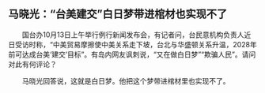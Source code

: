 ## 马晓光：“台美建交”白日梦带进棺材也实现不了
　　国台办10月13日上午举行例行新闻发布会，有记者问，台民意机构负责人近日受访时称，“中美贸易摩擦使中美关系走下坡，台北与华盛顿关系升温，2028年前可达成台美‘建交’目标”。有岛内网友讽刺说，“又在做白日梦”“欺骗人民”。请问对此有何评论？

　　马晓光回答说，这就是白日梦。他把这个梦带进棺材里也实现不了。

